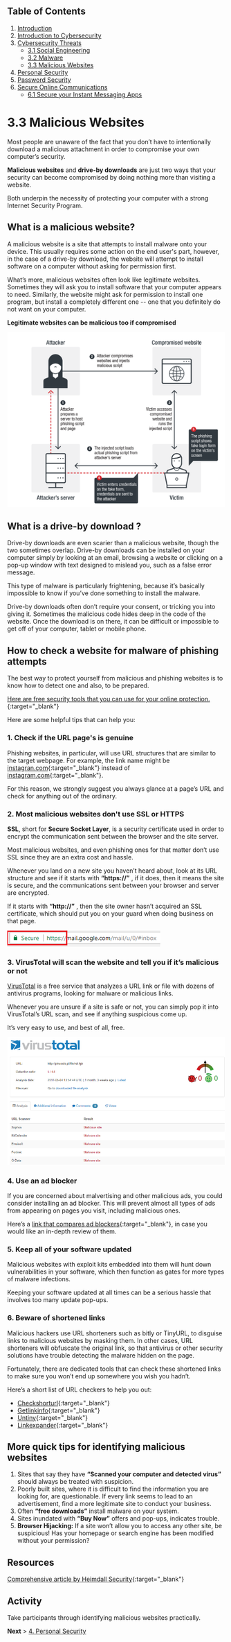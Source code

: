 ## Table of Contents

1. [Introduction](https://champions.boltech.global/)
1. [Introduction to Cybersecurity](https://champions.boltech.global/training/introduction)
1. [Cybersecurity Threats](https://champions.boltech.global/training/cybersecuritythreats)
    * [3.1 Social Engineering](https://champions.boltech.global/training/socialengineering)
    * [3.2 Malware](https://champions.boltech.global/training/malware)
    * [3.3 Malicious Websites](https://champions.boltech.global/training/maliciouswebsites)
1. [Personal Security](https://champions.boltech.global/training/personalsecurity)
1. [Password Security](https://champions.boltech.global/training/passwordsecurity)
1. [Secure Online Communications](https://champions.boltech.global/training/securecommunications)
    * [6.1 Secure your Instant Messaging Apps](https://champions.boltech.global/training/secureim)
    
# 3.3 Malicious Websites

Most people are unaware of the fact that you don’t have to intentionally download a malicious attachment in order to compromise your own computer’s security. 

__Malicious websites__ and __drive-by downloads__ are just two ways that your security can become compromised by doing nothing more than visiting a website. 

Both underpin the necessity of protecting your computer with a strong Internet Security Program.

## What is a malicious website? 
A malicious website is a site that attempts to install malware onto your device. This usually requires some action on the end user's part, however, in the case of a drive-by download, the website will attempt to install software on a computer without asking for permission first.

What’s more, malicious websites often look like legitimate websites. Sometimes they will ask you to install software that your computer appears to need. Similarly, the website might ask for permission to install one program, but install a completely different one -- one that you definitely do not want on your computer.

__Legitimate websites can be malicious too if compromised__

![Sample malicious website](../images/maliciouswebsite.png)

## What is a drive-by download ? 
Drive-by downloads are even scarier than a malicious website, though the two sometimes overlap. Drive-by downloads can be installed on your computer simply by looking at an email, browsing a website or clicking on a pop-up window with text designed to mislead you, such as a false error message. 

This type of malware is particularly frightening, because it’s basically impossible to know if you’ve done something to install the malware.

Drive-by downloads often don’t require your consent, or tricking you into giving it. Sometimes the malicious code hides deep in the code of the website. Once the download is on there, it can be difficult or impossible to get off of your computer, tablet or mobile phone. 

## How to check a website for malware of phishing attempts
The best way to protect yourself from malicious and phishing websites is to know how to detect one and also, to be prepared. 

[Here are free security tools that you can use for your online protection.](https://heimdalsecurity.com/blog/free-cyber-security-tools-list/){:target="_blank"}  

Here are some helpful tips that can help you:

### 1. Check if the URL page's is genuine
Phishing websites, in particular, will use URL structures that are similar to the target webpage. For example, the link name might be [instagran.com](www.instgran.com){:target="_blank"} instead of [instagram.com](www.instagram.com){:target="_blank"}.

For this reason, we strongly suggest you always glance at a page’s URL and check for anything out of the ordinary.

### 2. Most malicious websites don't use SSL or HTTPS
__SSL__, short for __Secure Socket Layer__, is a security certificate used in order to encrypt the communication sent between the browser and the site server.

Most malicious websites, and even phishing ones for that matter don’t use SSL since they are an extra cost and hassle.

Whenever you land on a new site you haven’t heard about, look at its URL structure and see if it starts with __“https://”__ , if it does, then it means the site is secure, and the communications sent between your browser and server are encrypted.

If it starts with __“http://”__ , then the site owner hasn’t acquired an SSL certificate, which should put you on your guard when doing business on that page. 

![image](../images/https.png)

### 3. VirusTotal will scan the website and tell you if it’s malicious or not

[VirusTotal](https://www.virustotal.com/gui/home) is a free service that analyzes a URL link or file with dozens of antivirus programs, looking for malware or malicious links.

Whenever you are unsure if a site is safe or not, you can simply pop it into VirusTotal’s URL scan, and see if anything suspicious come up.

It’s very easy to use, and best of all, free.

![virus total results](../images/virustotal.png)

### 4. Use an ad blocker 
If you are concerned about malvertising and other malicious ads, you could consider installing an ad blocker. This will prevent almost all types of ads from appearing on pages you visit, including malicious ones.

Here’s a [link that compares ad blockers](https://www.tomsguide.com/round-up/best-adblockers-privacy-extensions){:target="_blank"}, in case you would like an in-depth review of them.

### 5. Keep all of your software updated
Malicious websites with exploit kits embedded into them will hunt down vulnerabilities in your software, which then function as gates for more types of malware infections.

Keeping your software updated at all times can be a serious hassle that involves too many update pop-ups. 

### 6. Beware of shortened links
Malicious hackers use URL shorteners such as bitly or TinyURL, to disguise links to malicious websites by masking them. In other cases, URL shorteners will obfuscate the original link, so that antivirus or other security solutions have trouble detecting the malware hidden on the page.

Fortunately, there are dedicated tools that can check these shortened links to make sure you won’t end up somewhere you wish you hadn’t.

Here’s a short list of URL checkers to help you out:

* [Checkshorturl](http://www.checkshorturl.com/){:target="_blank"}
* [Getlinkinfo](http://www.getlinkinfo.com/){:target="_blank"}
* [Untiny](http://untiny.com/){:target="_blank"}
* [Linkexpander](http://www.linkexpander.com/){:target="_blank"}

## More quick tips for identifying malicious websites
1. Sites that say they have __“Scanned your computer and detected virus”__ should always be treated with suspicion. 
1. Poorly built sites, where it is difficult to find the information you are looking for, are questionable. If every link seems to lead to an advertisement, find a more legitimate site to conduct your business.
1. Often __“free downloads”__ install malware on your system.
1. Sites inundated with __“Buy Now”__ offers and pop-ups, indicates trouble.
1. __Browser Hijacking:__ If a site won’t allow you to access any other site, be suspicious! Has your homepage or search engine has been modified without your permission?

## Resources

[Comprehensive article by Heimdall Security](https://heimdalsecurity.com/blog/malicious-websites/){:target="_blank"}

## Activity

Take participants through identifying malicious websites practically. 

__Next__ > [4. Personal Security](https://champions.boltech.global/training/personalsecurity)





